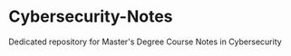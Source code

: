 # Cybersecurity-Notes
Dedicated repository for Master's Degree Course Notes in Cybersecurity








